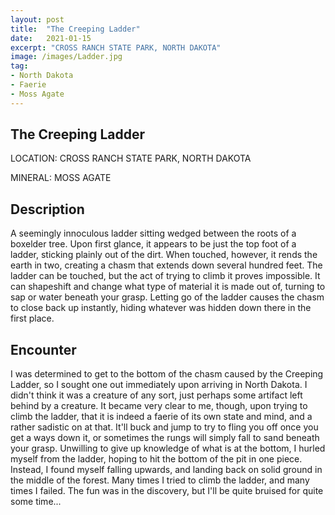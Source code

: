 ```yaml
---
layout: post
title:  "The Creeping Ladder"
date:   2021-01-15
excerpt: "CROSS RANCH STATE PARK, NORTH DAKOTA"
image: /images/Ladder.jpg
tag:
- North Dakota
- Faerie
- Moss Agate
---
```


## The Creeping Ladder

LOCATION: CROSS RANCH STATE PARK, NORTH DAKOTA

MINERAL: MOSS AGATE

## Description

A seemingly innoculous ladder sitting wedged between the roots of a boxelder tree. Upon first glance, it appears to be just the top foot of a ladder, sticking plainly out of the dirt. When touched, however, it rends the earth in two, creating a chasm that extends down several hundred feet. The ladder can be touched, but the act of trying to climb it proves impossible. It can shapeshift and change what type of material it is made out of, turning to sap or water beneath your grasp. Letting go of the ladder causes the chasm to close back up instantly, hiding whatever was hidden down there in the first place.

## Encounter

I was determined to get to the bottom of the chasm caused by the Creeping Ladder, so I sought one out immediately upon arriving in North Dakota. I didn't think it was a creature of any sort, just perhaps some artifact left behind by a creature. It became very clear to me, though, upon trying to climb the ladder, that it is indeed a faerie of its own state and mind, and a rather sadistic on at that. It'll buck and jump to try to fling you off once you get a ways down it, or sometimes the rungs will simply fall to sand beneath your grasp. Unwilling to give up knowledge of what is at the bottom, I hurled myself from the ladder, hoping to hit the bottom of the pit in one piece. Instead, I found myself falling upwards, and landing back on solid ground in the middle of the forest. Many times I tried to climb the ladder, and many times I failed. The fun was in the discovery, but I'll be quite bruised for quite some time...
